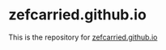 # zefcarried.github.io
This is the repository for <a href="http://zefcarried.github.io" target="_blank">zefcarried.github.io</a>
